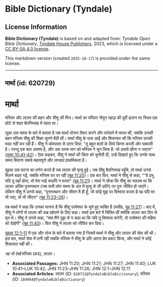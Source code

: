 # Bible Dictionary (Tyndale)

## License Information

**Bible Dictionary (Tyndale)** is based on and adapted from: _Tyndale Open Bible Dictionary_, [Tyndale House Publishers](https://tyndaleopenresources.com/), 2023, which is licensed under a [CC BY-SA 4.0 license](https://creativecommons.org/licenses/by-sa/4.0/legalcode.en).

This markdown version (created `2025-10-17`) is provided under the same license.



--------------------------------

## मार्था (id: 620729)

मार्था
======

मरियम और लाज़र की बहन और यीशु की मित्र। मार्था का परिवार जैतून पहाड़ की पूर्वी ढलान पर स्थित एक छोटे से शहर बैतनिय्याह में रहता था।

लूका उस समय के बारे में बताता है जब मार्था भोजन तैयार करने और परोसने में व्यस्त थीं, जबकि उनकी बहन मरियम यीशु की शिक्षा सुनने बैठी थीं। मार्था यीशु के पास आईं और शिकायत की कि मरियम उनकी मदद नहीं कर रही हैं। यीशु ने कोमलता से उत्तर दिया: "तू बहुत बातों के लिये चिन्ता करती और घबराती है। परन्तु एक बात अवश्य है, और उस उत्तम भाग को मरियम ने चुन लिया है: जो उससे छीना न जाएगा” ([लूका 10:41–42](https://ref.ly/Luke10:41-Luke10:42))। ऐसा कहकर, यीशु ने मार्था की चिंता को चुनौती दी, उन्हें दिखाते हुए कि उनके साथ समय बिताना सबसे महत्वपूर्ण और लाभप्रद प्राथमिकता है।

यूहन्ना उस घटना का वर्णन करते हैं जब लाज़र की मृत्यु हुई। जब यीशु बैतनिय्याह पहुँचे, तो मार्था उनसे मिलने बाहर गईं, जबकि मरियम घर पर रहीं ([यूह 11:20](https://ref.ly/John11:20))। एक बार फिर, मार्था ने यीशु से कहा, "“हे प्रभु, यदि तू यहाँ होता, तो मेरा भाई कदापि न मरता" ([यूह 11:21](https://ref.ly/John11:21))। मार्था ने सोचा कि यीशु का मतलब था कि लाज़र अंतिम पुनरुत्थान (जब सभी लोग समय के अंत में मृत्यु से जी उठेंगे) पर पुनः जीवित हो जाएंगे। लेकिन यीशु ने उनसे कहा, "पुनरुत्थान और जीवन मैं ही हूँ, जो कोई मुझ पर विश्वास करता है वह यदि मर भी जाए, तो भी जीएगा" ([यूह 11:23–26](https://ref.ly/John11:23-John11:26))।

तब मार्था ने कहा कि उनका मानना ​​है कि यीशु परमेश्वर के चुने हुए व्यक्ति हैं (मसीह, [यूह 11:27](https://ref.ly/John11:27))। बाद में, यीशु ने लोगों से लाज़र की कब्र खोलने के लिए कहा। मार्था इस बारे में चिंतित थीं क्योंकि लाज़र चार दिन से मृत थे। यीशु ने उनसे कहा, “क्या मैंने तुझ से न कहा था कि यदि तू विश्वास करेगी, तो परमेश्वर की महिमा को देखेगी” ([यूह 11:40](https://ref.ly/John11:40))। फिर यीशु ने लाज़र को जीवित कर दिया।

[यूहन्ना 12:1–11](https://ref.ly/John12:1-John12:11) में एक और भोज के बारे में बताया गया है जिसमें मार्था ने यीशु और लाज़र की सेवा की थी। इस बार, मार्था सेवा में लगी रहीं जबकि मरियम ने यीशु के प्रति अपना प्रेम प्रकट किया, और मार्था ने कोई शिकायत नहीं की।

*यह भी देखें* मरियम (\#4\), लाज़र।

* **Associated Passages:** JHN 11:20; JHN 11:21; JHN 11:27; JHN 11:40; LUK 10:41–LUK 10:42; JHN 11:23–JHN 11:26; JHN 12:1–JHN 12:11
* **Associated Articles:** लाज़र (ID: `620712@TyndaleBibleDictionary`); मरियम (ID: `184964@TyndaleBibleDictionary`)

